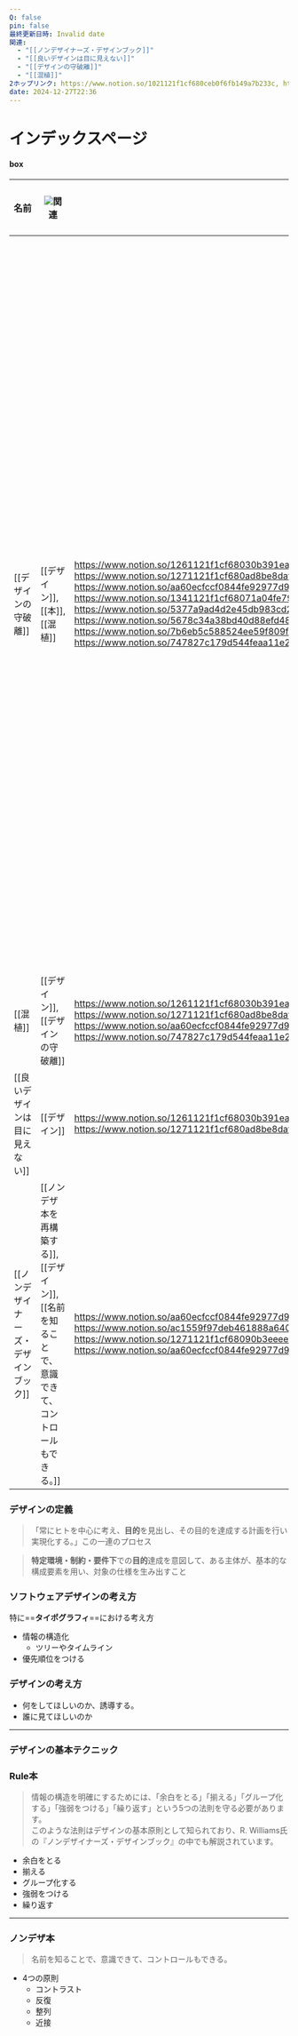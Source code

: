 ```yaml
---
Q: false
pin: false
最終更新日時: Invalid date
関連:
  - "[[ノンデザイナーズ・デザインブック]]"
  - "[[良いデザインは目に見えない]]"
  - "[[デザインの守破離]]"
  - "[[混植]]"
2ホップリンク: https://www.notion.so/1021121f1cf680ceb0f6fb149a7b233c, https://www.notion.so/747827c179d544feaa11e27c2985563c, https://www.notion.so/dbec5cd91a984b68b721b81f0668854f,https://www.notion.so/747827c179d544feaa11e27c2985563c,https://www.notion.so/1271121f1cf680ad8be8daf40a6eac4d, https://www.notion.so/747827c179d544feaa11e27c2985563c, https://www.notion.so/bd841f26d81c490fb43fe3bc5da26ccf,https://www.notion.so/1271121f1cf68090b3eeee1ced3a5048, https://www.notion.so/747827c179d544feaa11e27c2985563c
date: 2024-12-27T22:36
---
```

  

# インデックスページ

#### box

|名前|![](https://www.notion.so/icons/link_gray.svg)関連|![](https://www.notion.so/icons/link_gray.svg)2ホップリンク|Q|pin|最終更新日時|要約（GPT-4o mini）|
|---|---|---|---|---|---|---|
|[[デザインの守破離]]|[[デザイン]], [[本]], [[混植]]|https://www.notion.so/1261121f1cf68030b391ea8ef8cee80b, https://www.notion.so/1271121f1cf68090b3eeee1ced3a5048, https://www.notion.so/1271121f1cf680ad8be8daf40a6eac4d, https://www.notion.so/aa60ecfccf0844fe92977d9968aefe52,https://www.notion.so/1271121f1cf68090b3eeee1ced3a5048, https://www.notion.so/1341121f1cf68071a04fe79d82eb0185, https://www.notion.so/13a1121f1cf680cb9ab6c5e7d797ef2d, https://www.notion.so/5377a9ad4d2e45db983cd259121be54c, https://www.notion.so/5678c34a38bd40d88efd48ab8edf105a, https://www.notion.so/7b6eb5c588524ee59f809fec09c151f8,https://www.notion.so/1271121f1cf68090b3eeee1ced3a5048, https://www.notion.so/747827c179d544feaa11e27c2985563c|[ ]|[ ]|2024年10月23日 23:09|デザインには「守破離」という概念があり、文字やレイアウト、色においてそれを適用することが重要です。デザインはストレスからの解放を目的とする一方で、時にはストレスを与えることもあります。仮デザインやワイヤーフレームを作成し、モノクロと2カラーを用い、フォントサイズや種類を限定することで、自分の強みを活かしたデザインが可能です。|
|[[混植]]|[[デザイン]], [[デザインの守破離]]|https://www.notion.so/1261121f1cf68030b391ea8ef8cee80b, https://www.notion.so/1271121f1cf68090b3eeee1ced3a5048, https://www.notion.so/1271121f1cf680ad8be8daf40a6eac4d, https://www.notion.so/aa60ecfccf0844fe92977d9968aefe52,https://www.notion.so/1271121f1cf680ad8be8daf40a6eac4d, https://www.notion.so/747827c179d544feaa11e27c2985563c, https://www.notion.so/bd841f26d81c490fb43fe3bc5da26ccf|[ ]|[ ]|2024年10月22日 22:56||
|[[良いデザインは目に見えない]]|[[デザイン]]|https://www.notion.so/1261121f1cf68030b391ea8ef8cee80b, https://www.notion.so/1271121f1cf68090b3eeee1ced3a5048, https://www.notion.so/1271121f1cf680ad8be8daf40a6eac4d, https://www.notion.so/aa60ecfccf0844fe92977d9968aefe52|[ ]|[ ]|2024年10月21日 17:28||
|[[ノンデザイナーズ・デザインブック]]|[[ノンデザ本を再構築する]], [[デザイン]], [[名前を知ることで、意識できて、コントロールもできる。]]|https://www.notion.so/aa60ecfccf0844fe92977d9968aefe52, https://www.notion.so/ac1559f97deb461888a6402d95467c6d,https://www.notion.so/1261121f1cf68030b391ea8ef8cee80b, https://www.notion.so/1271121f1cf68090b3eeee1ced3a5048, https://www.notion.so/1271121f1cf680ad8be8daf40a6eac4d, https://www.notion.so/aa60ecfccf0844fe92977d9968aefe52,https://www.notion.so/aa60ecfccf0844fe92977d9968aefe52|[ ]|[ ]|2024年9月15日 21:51||

  
  

  

  

  

  

  

  

### デザインの定義

> 「常にヒトを中心に考え、**目的**を見出し、その目的を達成する計画を行い実現化する。」この一連のプロセス

> **特定環境・制約・要件下**での**目的**達成を意図して、ある主体が、基本的な構成要素を用い、対象の仕様を生み出すこと

  

  

  

### ソフトウェアデザインの考え方

特に==**タイポグラフィ**==における考え方

- 情報の構造化
    - ツリーやタイムライン
- 優先順位をつける

  

### デザインの考え方

- 何をしてほしいのか、誘導する。
- 誰に見てほしいのか

  

  

  

---

  

### デザインの基本テクニック

### Rule本

> 情報の構造を明確にするためには、「余白をとる」「揃える」「グループ化する」「強弱をつける」「繰り返す」という5つの法則を守る必要があります。  
> このような法則はデザインの基本原則として知られており、R. Williams氏の『ノンデザイナーズ・デザインブック』の中でも解説されています。  

  

- 余白をとる
- 揃える
- グループ化する
- 強弱をつける
- 繰り返す

---

  

### ノンデザ本

> 名前を知ることで、意識できて、コントロールもできる。

- 4つの原則
    - コントラスト
    - 反復
    - 整列
    - 近接